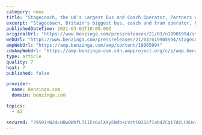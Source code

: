 ```yaml
---
category: news
title: "Stagecoach, the UK's Largest Bus and Coach Operator, Partners with AI Platform Optibus to Help Plan the Bus Networks of the Future"
excerpt: "Stagecoach, Britain's biggest bus, coach and tram operator, has announced a major technological partnership that will help"
publishedDateTime: 2021-03-01T10:00:00Z
originalUrl: "https://www.benzinga.com/pressreleases/21/03/n19905994/stagecoach-the-uks-largest-bus-and-coach-operator-partners-with-ai-platform-optibus-to-help-plan-t"
webUrl: "https://www.benzinga.com/pressreleases/21/03/n19905994/stagecoach-the-uks-largest-bus-and-coach-operator-partners-with-ai-platform-optibus-to-help-plan-t"
ampWebUrl: "https://amp.benzinga.com/amp/content/19905994"
cdnAmpWebUrl: "https://amp-benzinga-com.cdn.ampproject.org/c/s/amp.benzinga.com/amp/content/19905994"
type: article
quality: 7
heat: 7
published: false

provider:
  name: Benzinga.com
  domain: benzinga.com

topics:
  - AI

secured: "7959i+W24LHBwQWhfLTiIEs6olXXyENdb+LVrtF02GSfIab4ZCqi7dzLCKUv4z4m/wFqAutGUvI+SlfNzC2TeM+g4h/7DqgIUanOz3L6LXPTH/oyq5qnJB0TzoR6sRq3ApYx4/ABYwAIFnVSELzna6JaLna8Jyrep+LULO4a1YdPncVDMe98qeL8HGRA0BJRxk6880QbihSJfvd5dL+hgfY7BJ7v1zzJqry9ZHSsCGjN2IR5Hip5L5QDLyQEsnmxP00eMxvaqSBJduyV/SXDvTqC2PI+gUAdUYVVFk3PWXM1IoR7up6XP5rZUxzRv6jTZpiBOwvnZSjeopJ4Ku1liCloflq53K4i7RTAnjdA8Hs=;qDoc8oi/sGoxHjEB37cLKA=="
---
```


